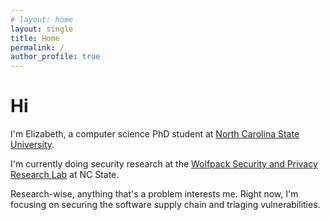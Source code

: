 ```yaml
---
# layout: home
layout: single
title: Home
permalink: /
author_profile: true
---
```


<!-- ---
layout: home
author_profile: true
--- -->

# Hi

I'm Elizabeth, a computer science PhD student at [North Carolina State University](https://www.ncsu.edu/).

I'm currently doing security research at the [Wolfpack Security and Privacy Research Lab](https://wspr.csc.ncsu.edu/) at NC State.

Research-wise, anything that's a problem interests me. 
Right now, I'm focusing on securing the software supply chain and triaging vulnerabilities.

